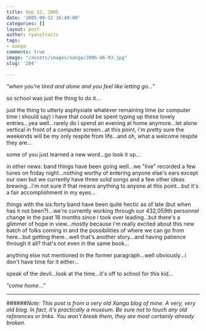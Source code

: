 ```yaml
---
title: Sep 12, 2005
date: '2005-09-12 16:40:00'
categories: []
layout: post
author: ryanstraits
tags:
- xanga
comments: true
image: "/assets/images/xanga/2006-06-03.jpg"
slug: '204'

---
```

<em>"when you're tired and alone and you feel like letting go..."</em>

so school was just the thing to do it...

<!-- break -->

just the thing to utterly asphyxiate whatever remaining time (or computer time i should say) i have that could be spent typing up these lovely entries...yea well...rarely do i spend an evening at home anymore...let alone vertical in front of a computer screen...at this point, i'm pretty sure the weekends will be my only respite from life...and oh, what a welcome respite they are...

some of you just learned a new word...go look it up...

in other news: band things have been going well...we "live" recorded a few tunes on friday night...nothing worthy of entering anyone else's ears except our own but we currently have three solid songs and a few other ideas brewing...i'm not sure if that means anything to anyone at this point...but it's a fair accomplishment in my eyes...

things with the six:forty band have been quite hectic as of late (but when has it not been?)...we're currently working through our 432,059th personnel change in the past 18 months since i took over leading...but there's a glimmer of hope in view...mostly because i'm really excited about this new batch of folks coming in and the possibilities of where we can go from here...but getting there...well that's another story...and having patience through it all? that's not even in the same book...

anything else not mentioned in the former paragraph...well obviously...i don't have time for it either...

speak of the devil...look at the time...it's off to school for this kid...

<em>"come home..."</em>

---

######*Note: This post is from a very old Xanga blog of mine. A very, very old blog. In fact, it's practically a museum. Be sure not to touch any old references or links. You won't break them, they are most certainly already broken.*